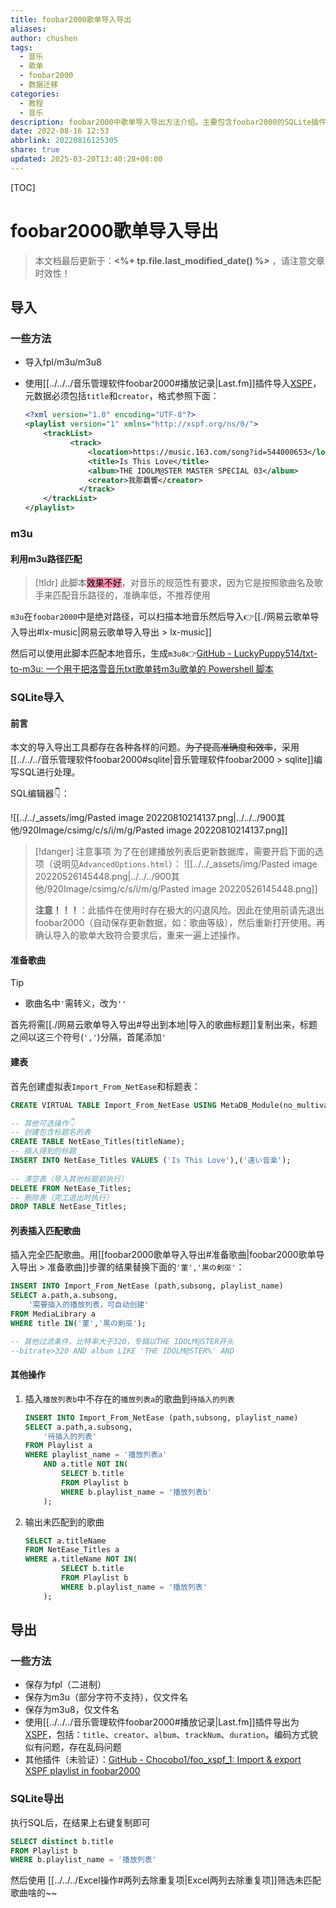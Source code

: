 ```yaml
---
title: foobar2000歌单导入导出
aliases: 
author: chushen
tags:
  - 音乐
  - 歌单
  - foobar2000
  - 数据迁移
categories:
  - 教程
  - 音乐
description: foobar2000中歌单导入导出方法介绍。主要包含foobar2000的SQLite插件在导入导出中的应用
date: 2022-08-16 12:53
abbrlink: 20220816125305
share: true
updated: 2025-03-20T13:40:28+08:00
---
```


[TOC]

# foobar2000歌单导入导出

> 本文档最后更新于：**<%+ tp.file.last_modified_date() %>** ，请注意文章时效性！

## 导入

### 一些方法

- 导入fpl/m3u/m3u8
- 使用[[../../../音乐管理软件foobar2000#播放记录|Last.fm]]插件导入[XSPF](https://www.xspf.org/)，元数据必须包括`title`和`creator`，格式参照下面：

	```xml
	<?xml version="1.0" encoding="UTF-8"?>
	<playlist version="1" xmlns="http://xspf.org/ns/0/">
		<trackList>
	          <track>
	              <location>https://music.163.com/song?id=544000653</location>
	              <title>Is This Love</title>
	              <album>THE IDOLM@STER MASTER SPECIAL 03</album>
	              <creator>我那覇響</creator>
	            </track>
		</trackList>
	</playlist>
	```


### m3u

#### 利用m3u路径匹配

> [!tldr]
> 此脚本<mark style="background: #FF5582A6;">效果不好</mark>，对音乐的规范性有要求，因为它是按照歌曲名及歌手来匹配音乐路径的，准确率低，不推荐使用

`m3u`在`foobar2000`中是绝对路径，可以扫描本地音乐然后导入👉[[./网易云歌单导入导出#lx-music|网易云歌单导入导出 > lx-music]]

然后可以使用此脚本匹配本地音乐，生成`m3u8`👉[GitHub - LuckyPuppy514/txt-to-m3u: 一个用于把洛雪音乐txt歌单转m3u歌单的 Powershell 脚本](https://github.com/LuckyPuppy514/txt-to-m3u)

### SQLite导入

#### 前言

本文的导入导出工具都存在各种各样的问题。~~为了提高准确度和效率~~，采用[[../../../音乐管理软件foobar2000#sqlite|音乐管理软件foobar2000 > sqlite]]编写SQL进行处理。

SQL编辑器👇：

![[../../_assets/img/Pasted image 20220810214137.png|../../../900其他/920Image/csimg/c/s/i/m/g/Pasted image 20220810214137.png]]

> [!danger] 注意事项
> 为了在创建播放列表后更新数据库，需要开启下面的选项（说明见`AdvancedOptions.html`）：
> ![[../../_assets/img/Pasted image 20220526145448.png|../../../900其他/920Image/csimg/c/s/i/m/g/Pasted image 20220526145448.png]]
> 
> **注意！！！**：此插件在使用时存在极大的闪退风险。因此在使用前请先退出foobar2000（自动保存更新数据，如：歌曲等级），然后重新打开使用。再确认导入的歌单大致符合要求后，重来一遍上述操作。

#### 准备歌曲

> [!tip]
> - 歌曲名中`'`需转义，改为`''`

首先将需[[./网易云歌单导入导出#导出到本地|导入的歌曲标题]]复制出来，标题之间以这三个符号(`','`)分隔，首尾添加`'`

#### 建表

首先创建虚拟表`Import_From_NetEase`和标题表：
```sql
CREATE VIRTUAL TABLE Import_From_NetEase USING MetaDB_Module(no_multivalue_split, playlist);

-- 其他可选操作👇
-- 创建包含标题名的表
CREATE TABLE NetEase_Titles(titleName);
-- 插入得到的标题
INSERT INTO NetEase_Titles VALUES ('Is This Love'),('遠い音楽');
	
-- 清空表（导入其他标题前执行）
DELETE FROM NetEase_Titles;
-- 删除表（完工退出时执行）
DROP TABLE NetEase_Titles;
```

#### 列表插入匹配歌曲

插入完全匹配歌曲。用[[foobar2000歌单导入导出#准备歌曲|foobar2000歌单导入导出 > 准备歌曲]]步骤的结果替换下面的`'菫','黒の剣巫'`：
```sql
INSERT INTO Import_From_NetEase (path,subsong, playlist_name)
SELECT a.path,a.subsong,
    '需要插入的播放列表，可自动创建'
FROM MediaLibrary a
WHERE title IN('菫','黒の剣巫');

-- 其他过滤条件，比特率大于320，专辑以THE IDOLM@STER开头
--bitrate>320 AND album LIKE 'THE IDOLM@STER%' AND
```

#### 其他操作

1. 插入`播放列表b`中不存在的`播放列表a`的歌曲到`待插入的列表`
	```sql
	INSERT INTO Import_From_NetEase (path,subsong, playlist_name)
	SELECT a.path,a.subsong,
	    '待插入的列表'
	FROM Playlist a
	WHERE playlist_name = '播放列表a'
	    AND a.title NOT IN(
	        SELECT b.title
	        FROM Playlist b
	        WHERE b.playlist_name = '播放列表b'
	    );
	```
2. 输出未匹配到的歌曲
	```sql
	SELECT a.titleName
	FROM NetEase_Titles a
	WHERE a.titleName NOT IN(
	        SELECT b.title
	        FROM Playlist b
	        WHERE b.playlist_name = '播放列表'
	    );
	```

## 导出

### 一些方法

- 保存为fpl（二进制）
- 保存为m3u（部分字符不支持），仅文件名
- 保存为m3u8，仅文件名
- 使用[[../../../音乐管理软件foobar2000#播放记录|Last.fm]]插件导出为[XSPF](https://www.xspf.org/)，包括：`title`、`creator`、`album`、`trackNum`、`duration`。编码方式貌似有问题，存在乱码问题
- 其他插件（未验证）：[GitHub - Chocobo1/foo_xspf_1: Import & export XSPF playlist in foobar2000](https://github.com/Chocobo1/foo_xspf_1)

### SQLite导出

执行SQL后，在结果上右键复制即可

```sql
SELECT distinct b.title
FROM Playlist b
WHERE b.playlist_name = '播放列表'
```

然后使用 [[../../../Excel操作#两列去除重复项|Excel两列去除重复项]]筛选未匹配歌曲啥的~~


